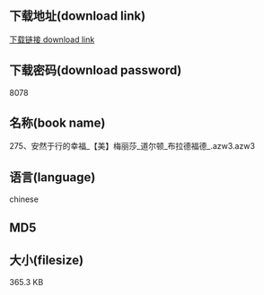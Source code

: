 ## 下载地址(download link)
[下载链接 download link](https://voluble-croquembouche-d321dc.netlify.app/?s=275%E3%80%81%E5%AE%89%E7%84%B6%E4%BA%8E%E8%A1%8C%E7%9A%84%E5%B9%B8%E7%A6%8F_%E3%80%90%E7%BE%8E%E3%80%91%E6%A2%85%E4%B8%BD%E8%8E%8E_%E9%81%93%E5%B0%94%E9%A1%BF_%E5%B8%83%E6%8B%89%E5%BE%B7%E7%A6%8F%E5%BE%B7_.azw3)

## 下载密码(download password)
8078

## 名称(book name)
275、安然于行的幸福_【美】梅丽莎_道尔顿_布拉德福德_.azw3.azw3

## 语言(language)
chinese

## MD5


## 大小(filesize)
365.3 KB
